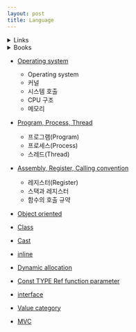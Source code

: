 ```yaml
---
layout: post
title: Language
---
```


<details><summary>Links</summary>
<div markdown="1">

|:---|---|
|[cppreference](https://en.cppreference.com/w/)|CPP 참고 사이트|
|[Direct3D 11 그래픽 렌더링 파이프라인](https://docs.microsoft.com/ko-kr/windows/win32/direct3d11/overviews-direct3d-11-graphics-pipeline), [Wikipedia Graphics pipeline](https://en.wikipedia.org/wiki/Graphics_pipeline)|DX11, 파이프라인에 대한 문서|

</div></details>

<details><summary>Books</summary>
<div markdown="1">

- [x] OpenGL로 배우는 컴퓨터 그래픽스
- [ ] [ComputerScienceOne](https://cse.unl.edu/~cbourke/ComputerScienceOne.pdf)

</div></details>

* [Operating system](/posts_language/cs-OperatingSystem)
    - Operating system
    - 커널
    - 시스템 호출
    - CPU 구조
    - 메모리
* [Program, Process, Thread](/posts_language/cs-Program-Process-Thread)
    - 프로그램(Program)
    - 프로세스(Process)
    - 스레드(Thread)
* [Assembly, Register, Calling convention](/posts_language/cs-Assembly-Register-CallingConvention)
    - 레지스터(Register)
    - 스택과 레지스터
    - 함수의 호출 규약


* [Object oriented](/posts_language/code-Object-oriented)


* [Class](/posts_language/cpp-class)
* [Cast](/posts_language/cpp-cast)
* [inline](/posts_language/cpp-inline)
* [Dynamic allocation](/posts_language/cpp-dynamic_allocation)
* [Const TYPE Ref function parameter](/posts_language/cpp-Const_TYPE_Ref_function_parameter)
* [interface](/posts_language/cpp-interface)
* [Value category](/posts_language/cpp-value_categories)



* [MVC](/posts_language/DesignPattern-MVC)